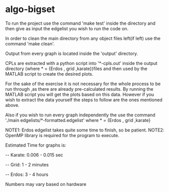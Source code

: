 # algo-bigset

To run the project use the command 'make test' inside the directory
and then give as input the edgelist you wish to run the code on.

In order to clean the main directory from any object files left(if left) 
use the command 'make clean'.

Output from every graph is located inside the 'output' directory.

CPLs are extracted with a python script into '*-cpls.out' inside the output
directory (where * = {Erdos , grid ,karate})files and then used by the
MATLAB script to create the desired plots.

For the sake of the exercise it is not necessary for the whole process to
be run through ,as there are already pre-calculated results.
By running the MATLAB script you will get the plots based on this data.
However if you wish to extract the data yourself the steps to follow are
the ones mentioned above.

Also if you wish to run every graph independently the use the command
'./main edgelists/*-formatted.edgelist' where * = {Erdos , grid ,karate}

NOTE1: Erdos edgelist takes quite some time to finish, so be patient.
NOTE2: OpenMP library is required for the program to execute.

Estimated Time for graphs is:

-- Karate: 0.006 - 0.015 sec

-- Grid: 1 - 2 minutes

-- Erdos: 3 - 4 hours

Numbers may vary based on hardware 